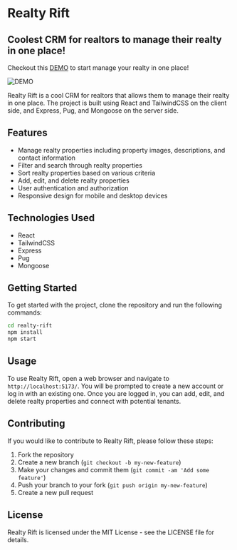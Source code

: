 # Realty Rift

## Coolest CRM for realtors to manage their realty in one place!

Checkout this [DEMO](https://rent-apart.vercel.app) to start manage your realty in one place!

![DEMO](https://user-images.githubusercontent.com/132020019/235011908-13b88808-39a5-4c44-8bb5-685da00e0e96.gif)

Realty Rift is a cool CRM for realtors that allows them to manage their realty in one place. The project is built using React and TailwindCSS on the client side, and Express, Pug, and Mongoose on the server side.

## Features

- Manage realty properties including property images, descriptions, and contact information
- Filter and search through realty properties
- Sort realty properties based on various criteria
- Add, edit, and delete realty properties
- User authentication and authorization
- Responsive design for mobile and desktop devices

## Technologies Used

- React
- TailwindCSS
- Express
- Pug
- Mongoose

## Getting Started

To get started with the project, clone the repository and run the following commands:

```sh
cd realty-rift
npm install
npm start
```

## Usage
To use Realty Rift, open a web browser and navigate to `http://localhost:5173/`. You will be prompted to create a new account or log in with an existing one. Once you are logged in, you can add, edit, and delete realty properties and connect with potential tenants.

## Contributing
If you would like to contribute to Realty Rift, please follow these steps:

1. Fork the repository
2. Create a new branch (`git checkout -b my-new-feature`)
3. Make your changes and commit them (`git commit -am 'Add some feature'`)
4. Push your branch to your fork (`git push origin my-new-feature`)
5. Create a new pull request

## License
Realty Rift is licensed under the MIT License - see the LICENSE file for details.

